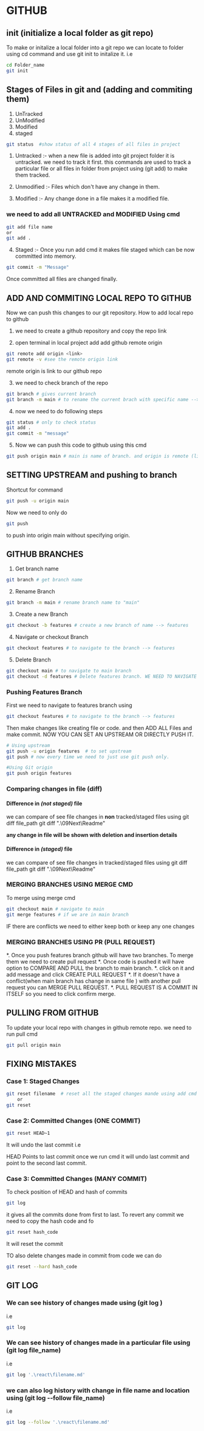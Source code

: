 # GITHUB

## init (initialize a local folder as git repo)
To make or initalize a local folder into a git repo we can locate to folder using cd command and use git init to initalize it.
i.e
```sh
cd Folder_name
git init
```

## Stages of Files in git and (adding and commiting them)
1. UnTracked
2. UnModified
3. Modified
4. staged


```sh 
git status  #show status of all 4 stages of all files in project
```

1. Untracked :- when a new file is added into git project folder it is untracked. we need to track it first.
this commands are used to track a particular file or all files in folder from project using (git add) to make them tracked.

2. Unmodified :- Files which don't have any change in them.

3. Modified :- Any change done in a file makes it a modified file.

### we need to add all UNTRACKED and MODIFIED Using cmd 

```sh
git add file name
or
git add .
```
4. Staged :- Once you run add cmd it makes file staged which can be now committed into memory.

```sh
git commit -m "Message"
```
Once committed all files are changed finally.

## ADD AND COMMITING LOCAL REPO TO GITHUB
Now we can push this changes to our git repository.
How to add local repo to github

1. we need to create a github repository and copy the repo link
<!-- i.e: github.com/gaurang1123/repo1 -->

2. open terminal in local project add add github remote origin

```sh
git remote add origin <link>
git remote -v #see the remote origin link
```

remote origin is link to our github repo

3. we need to check branch of the repo

```sh
git branch # gives current branch 
git branch -m main # to rename the current brach with specific name --> main 
```

4. now we need to do following steps

```sh 
git status # only to check status
git add .
git commit -m "message"
```

5. Now we can push this code to github using this cmd

```sh
git push origin main # main is name of branch. and origin is remote (link) to repo
```

## SETTING UPSTREAM and pushing to branch
Shortcut for command
```sh 
git push -u origin main
```
Now we need to only do 
```sh
git push
```
to push into origin main without specifying origin.   


## GITHUB BRANCHES

1. Get branch name 
```sh
git branch # get branch name
```
2. Rename Branch
```sh
git branch -m main # rename branch name to "main"
```
3. Create a new Branch
 ```sh
 git checkout -b features # create a new branch of name --> features
 ```

 4. Navigate or checkout Branch
 ```sh
 git checkout features # to navigate to the branch --> features
 ```

 5. Delete Branch
 ```sh
 git checkout main # to navigate to main branch
 git checkout -d features # Delete features branch. WE NEED TO NAVIGATE TO ANOTHER BRANCH BEFORE DELETE.
 ```

### Pushing Features Branch

First we need to navigate to features branch using
```sh
git checkout features # to navigate to the branch --> features
```
Then make changes like creating file or code. and then ADD ALL Files and make commit.
NOW YOU CAN SET AN UPSTREAM OR DIRECTLY PUSH IT.
```sh
# Using upstream
git push -u origin features  # to set upstream 
git push # now every time we need to just use git push only.
```
```sh
#Using Git origin
git push origin features 
```

### Comparing changes in file (diff)

#### Difference in *(not staged)* file
we can compare of see file changes in **non** tracked/staged files using 
git diff file_path
git diff ".\09Next\Readme"

**any change in file will be shown with deletion and insertion details**

#### Difference in *(staged)* file
we can compare of see file changes in tracked/staged files using 
git diff file_path
git diff ".\09Next\Readme"



### MERGING BRANCHES USING MERGE CMD
To merge using merge cmd 
```sh
git checkout main # navigate to main
git merge features # if we are in main branch
```
IF there are conflicts we need to either keep both or keep any one changes

### MERGING BRANCHES USING PR (PULL REQUEST)
*. Once you push features branch github will have two branches. To merge them we need to create pull request
*. Once code is pushed it will have option to COMPARE AND PULL the branch to main branch.
*. click on it and add message and click CREATE PULL REQUEST
*. If it doesn't have a conflict(when main branch has change in same file ) with another pull request you can MERGE PULL REQUEST.
*. PULL REQUEST IS A COMMIT IN ITSELF so you need to click confirm merge.



## PULLING FROM GITHUB

To update your local repo with changes in github remote repo.
we need to run pull cmd

```sh
git pull origin main
```

 
## FIXING MISTAKES

### Case 1: Staged Changes
```sh
git reset filename  # reset all the staged changes mande using add cmd
    or
git reset
```

### Case 2: Committed Changes **(ONE COMMIT)**
```sh
git reset HEAD~1
```
It will undo the last commit i.e

<!-- 
    COMMIT1  --  COMMIT2  --  COMMIT3  --  COMMIT4
                                 ^           ^
                                 |     <<--  |
                                HEAD        HEAD                         
 -->

HEAD Points to last commit once we run cmd it will undo last commit and point to the second last commit.

### Case 3: Committed Changes **(MANY COMMIT)**

To check position of HEAD and hash of commits 
```sh
git log
```
it gives all the commits done from first to last.
To revert any commit we need to copy the hash code and fo

```sh
git reset hash_code
```
It will reset the commit 

TO also delete changes made in commit from code we can do
```sh
git reset --hard hash_code
```

## GIT LOG
### We can see history of changes made using (git log )
i.e 
```sh
git log 
```
### We can see history of changes made in a particular file using (git log file_name) 
i.e 
```sh
git log '.\react\filename.md'
```
### we can also log history with change in file name and location using (git log --follow file_name)
i.e
```sh
git log --follow '.\react\filename.md'
```
